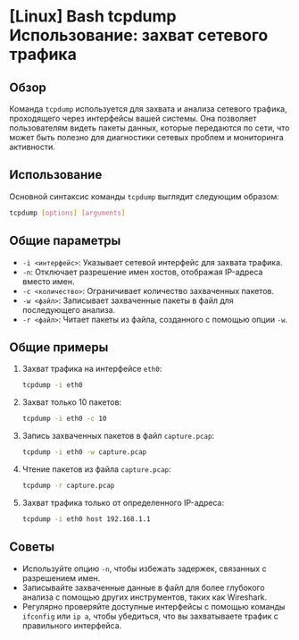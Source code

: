 # [Linux] Bash tcpdump Использование: захват сетевого трафика

## Обзор
Команда `tcpdump` используется для захвата и анализа сетевого трафика, проходящего через интерфейсы вашей системы. Она позволяет пользователям видеть пакеты данных, которые передаются по сети, что может быть полезно для диагностики сетевых проблем и мониторинга активности.

## Использование
Основной синтаксис команды `tcpdump` выглядит следующим образом:

```bash
tcpdump [options] [arguments]
```

## Общие параметры
- `-i <интерфейс>`: Указывает сетевой интерфейс для захвата трафика.
- `-n`: Отключает разрешение имен хостов, отображая IP-адреса вместо имен.
- `-c <количество>`: Ограничивает количество захваченных пакетов.
- `-w <файл>`: Записывает захваченные пакеты в файл для последующего анализа.
- `-r <файл>`: Читает пакеты из файла, созданного с помощью опции `-w`.

## Общие примеры
1. Захват трафика на интерфейсе `eth0`:
   ```bash
   tcpdump -i eth0
   ```

2. Захват только 10 пакетов:
   ```bash
   tcpdump -i eth0 -c 10
   ```

3. Запись захваченных пакетов в файл `capture.pcap`:
   ```bash
   tcpdump -i eth0 -w capture.pcap
   ```

4. Чтение пакетов из файла `capture.pcap`:
   ```bash
   tcpdump -r capture.pcap
   ```

5. Захват трафика только от определенного IP-адреса:
   ```bash
   tcpdump -i eth0 host 192.168.1.1
   ```

## Советы
- Используйте опцию `-n`, чтобы избежать задержек, связанных с разрешением имен.
- Записывайте захваченные данные в файл для более глубокого анализа с помощью других инструментов, таких как Wireshark.
- Регулярно проверяйте доступные интерфейсы с помощью команды `ifconfig` или `ip a`, чтобы убедиться, что вы захватываете трафик с правильного интерфейса.